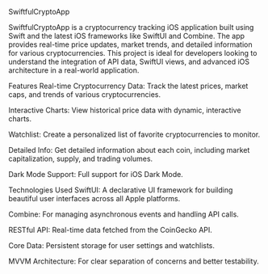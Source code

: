 SwiftfulCryptoApp

SwiftfulCryptoApp is a cryptocurrency tracking iOS application built using Swift and the latest iOS frameworks like SwiftUI and Combine. The app provides real-time price updates, market trends, and detailed information for various cryptocurrencies. This project is ideal for developers looking to understand the integration of API data, SwiftUI views, and advanced iOS architecture in a real-world application.

Features
Real-time Cryptocurrency Data: Track the latest prices, market caps, and trends of various cryptocurrencies.

Interactive Charts: View historical price data with dynamic, interactive charts.

Watchlist: Create a personalized list of favorite cryptocurrencies to monitor.

Detailed Info: Get detailed information about each coin, including market capitalization, supply, and trading volumes.

Dark Mode Support: Full support for iOS Dark Mode.

Technologies Used
SwiftUI: A declarative UI framework for building beautiful user interfaces across all Apple platforms.

Combine: For managing asynchronous events and handling API calls.

RESTful API: Real-time data fetched from the CoinGecko API.

Core Data: Persistent storage for user settings and watchlists.

MVVM Architecture: For clear separation of concerns and better testability.
